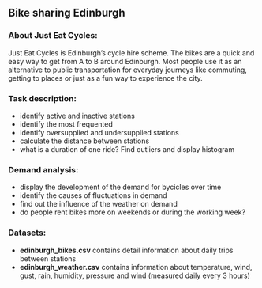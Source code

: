 ## Bike sharing Edinburgh

### About Just Eat Cycles:

Just Eat Cycles is Edinburgh’s cycle hire scheme. The bikes are a quick and easy way to get from A to B around Edinburgh. Most people use it as an alternative to public transportation for everyday journeys like commuting, getting to places or just as a fun way to experience the city.

### Task description:

- identify active and inactive stations
- identify the most frequented
- identify oversupplied and undersupplied stations
- calculate the distance between stations
- what is a duration of one ride? Find outliers and display histogram

### Demand analysis:

- display the development of the demand for bycicles over time
- identify the causes of fluctuations in demand
- find out the influence of the weather on demand 
- do people rent bikes more on weekends or during the working week?

### Datasets:
- **edinburgh_bikes.csv** contains detail information about daily trips between stations
- **edinburgh_weather.csv** contains information about temperature, wind, gust, rain, humidity, pressure and wind (measured daily every 3 hours)


